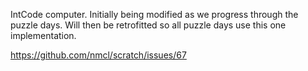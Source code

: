 IntCode computer. Initially being modified as we progress through
the puzzle days. Will then be retrofitted so all puzzle days use
this one implementation.

https://github.com/nmcl/scratch/issues/67
